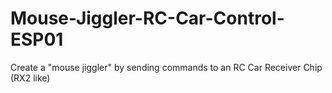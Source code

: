 # Mouse-Jiggler-RC-Car-Control-ESP01
Create a "mouse jiggler" by sending commands to an RC Car Receiver Chip (RX2 like)
